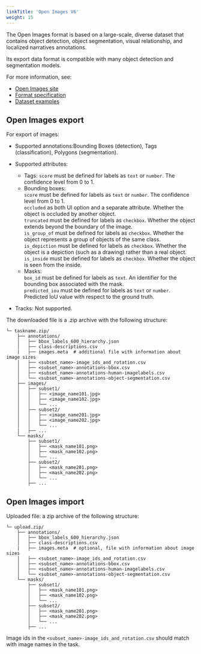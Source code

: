 ```yaml
---
linkTitle: 'Open Images V6'
weight: 15
---
```


The Open Images format is based on a large-scale, diverse dataset
that contains object detection, object segmentation, visual relationship,
and localized narratives annotations.

Its export data format is compatible with many object detection and segmentation models.

For more information, see:

- [Open Images site](https://storage.googleapis.com/openimages/web/index.html)
- [Format specification](https://storage.googleapis.com/openimages/web/download.html)
- [Dataset examples](https://github.com/cvat-ai/datumaro/tree/v0.3/tests/assets/open_images_dataset)

## Open Images export

For export of images:

- Supported annotations:Bounding Boxes (detection),
  Tags (classification), Polygons (segmentation).

- Supported attributes:
  - Tags: `score` must be defined for labels as `text` or `number`.
    The confidence level from 0 to 1.
  - Bounding boxes: <br>`score` must be defined for labels as `text` or `number`.
    The confidence level from 0 to 1. <br> `occluded` as both UI option
    and a separate attribute. Whether the object is occluded by another object. <br>`truncated`
    must be defined for labels as `checkbox`. Whether the object extends beyond the boundary of the image.
    <br>`is_group_of` must be defined for labels as `checkbox`. Whether the object
    represents a group of objects of the same class. <br>`is_depiction` must be
    defined for labels as `checkbox`. Whether the object is a depiction (such as a drawing)
    rather than a real object. <br>`is_inside` must be defined
    for labels as `checkbox`. Whether the object is seen from the inside.
  - Masks:
    <br>`box_id` must be defined for labels as `text`. An identifier for
    the bounding box associated with the mask.
    <br>`predicted_iou` must be defined for labels as `text` or `number`.
    Predicted IoU value with respect to the ground truth.
- Tracks: Not supported.

The downloaded file is a .zip archive with the following structure:

```
└─ taskname.zip/
    ├── annotations/
    │   ├── bbox_labels_600_hierarchy.json
    │   ├── class-descriptions.csv
    |   ├── images.meta  # additional file with information about image sizes
    │   ├── <subset_name>-image_ids_and_rotation.csv
    │   ├── <subset_name>-annotations-bbox.csv
    │   ├── <subset_name>-annotations-human-imagelabels.csv
    │   └── <subset_name>-annotations-object-segmentation.csv
    ├── images/
    │   ├── subset1/
    │   │   ├── <image_name101.jpg>
    │   │   ├── <image_name102.jpg>
    │   │   └── ...
    │   ├── subset2/
    │   │   ├── <image_name201.jpg>
    │   │   ├── <image_name202.jpg>
    │   │   └── ...
    |   ├── ...
    └── masks/
        ├── subset1/
        │   ├── <mask_name101.png>
        │   ├── <mask_name102.png>
        │   └── ...
        ├── subset2/
        │   ├── <mask_name201.png>
        │   ├── <mask_name202.png>
        │   └── ...
        ├── ...
```

## Open Images import

Uploaded file: a zip archive of the following structure:

```
└─ upload.zip/
    ├── annotations/
    │   ├── bbox_labels_600_hierarchy.json
    │   ├── class-descriptions.csv
    |   ├── images.meta  # optional, file with information about image sizes
    │   ├── <subset_name>-image_ids_and_rotation.csv
    │   ├── <subset_name>-annotations-bbox.csv
    │   ├── <subset_name>-annotations-human-imagelabels.csv
    │   └── <subset_name>-annotations-object-segmentation.csv
    └── masks/
        ├── subset1/
        │   ├── <mask_name101.png>
        │   ├── <mask_name102.png>
        │   └── ...
        ├── subset2/
        │   ├── <mask_name201.png>
        │   ├── <mask_name202.png>
        │   └── ...
        ├── ...
```

Image ids in the `<subset_name>-image_ids_and_rotation.csv` should match with
image names in the task.
